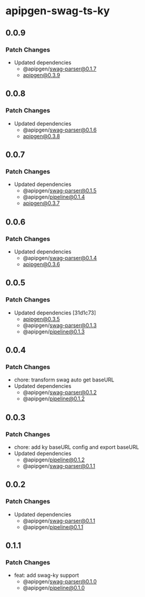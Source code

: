 # apipgen-swag-ts-ky

## 0.0.9

### Patch Changes

- Updated dependencies
  - @apipgen/swag-parser@0.1.7
  - apipgen@0.3.9

## 0.0.8

### Patch Changes

- Updated dependencies
  - @apipgen/swag-parser@0.1.6
  - apipgen@0.3.8

## 0.0.7

### Patch Changes

- Updated dependencies
  - @apipgen/swag-parser@0.1.5
  - @apipgen/pipeline@0.1.4
  - apipgen@0.3.7

## 0.0.6

### Patch Changes

- Updated dependencies
  - @apipgen/swag-parser@0.1.4
  - apipgen@0.3.6

## 0.0.5

### Patch Changes

- Updated dependencies [31d1c73]
  - apipgen@0.3.5
  - @apipgen/swag-parser@0.1.3
  - @apipgen/pipeline@0.1.3

## 0.0.4

### Patch Changes

- chore: transform swag auto get baseURL
- Updated dependencies
  - @apipgen/swag-parser@0.1.2
  - @apipgen/pipeline@0.1.2

## 0.0.3

### Patch Changes

- chore: add ky baseURL config and export baseURL
- Updated dependencies
  - @apipgen/pipeline@0.1.2
  - @apipgen/swag-parser@0.1.1

## 0.0.2

### Patch Changes

- Updated dependencies
  - @apipgen/swag-parser@0.1.1
  - @apipgen/pipeline@0.1.1

## 0.1.1

### Patch Changes

- feat: add swag-ky support
  - @apipgen/swag-parser@0.1.0
  - @apipgen/pipeline@0.1.0
